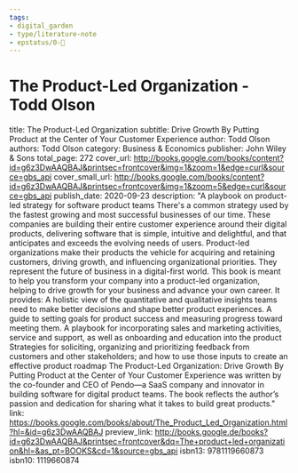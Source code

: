 ```yaml
---
tags: 
- digital_garden
- type/literature-note
- epstatus/0-🌰
---
```

# The Product-Led Organization - Todd Olson

title: The Product-Led Organization
subtitle: Drive Growth By Putting Product at the Center of Your Customer Experience
author: Todd Olson
authors: Todd Olson
category: Business & Economics
publisher: John Wiley & Sons
total_page: 272
cover_url: http://books.google.com/books/content?id=g6z3DwAAQBAJ&printsec=frontcover&img=1&zoom=1&edge=curl&source=gbs_api
cover_small_url: http://books.google.com/books/content?id=g6z3DwAAQBAJ&printsec=frontcover&img=1&zoom=5&edge=curl&source=gbs_api
publish_date: 2020-09-23
description: "A playbook on product-led strategy for software product teams There's a common strategy used by the fastest growing and most successful businesses of our time. These companies are building their entire customer experience around their digital products, delivering software that is simple, intuitive and delightful, and that anticipates and exceeds the evolving needs of users. Product-led organizations make their products the vehicle for acquiring and retaining customers, driving growth, and influencing organizational priorities. They represent the future of business in a digital-first world. This book is meant to help you transform your company into a product-led organization, helping to drive growth for your business and advance your own career. It provides: A holistic view of the quantitative and qualitative insights teams need to make better decisions and shape better product experiences. A guide to setting goals for product success and measuring progress toward meeting them. A playbook for incorporating sales and marketing activities, service and support, as well as onboarding and education into the product Strategies for soliciting, organizing and prioritizing feedback from customers and other stakeholders; and how to use those inputs to create an effective product roadmap The Product-Led Organization: Drive Growth By Putting Product at the Center of Your Customer Experience was written by the co-founder and CEO of Pendo—a SaaS company and innovator in building software for digital product teams. The book reflects the author’s passion and dedication for sharing what it takes to build great products."
link: https://books.google.com/books/about/The_Product_Led_Organization.html?hl=&id=g6z3DwAAQBAJ
preview_link: http://books.google.de/books?id=g6z3DwAAQBAJ&printsec=frontcover&dq=The+product+led+organization&hl=&as_pt=BOOKS&cd=1&source=gbs_api
isbn13: 9781119660873
isbn10: 1119660874


